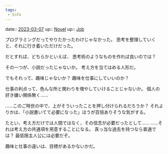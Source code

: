 ```yaml
---
tags:
 - Info
---
```


date:: [2023-03-07](/Daily_Note/2023-03-07.md)
up:: [Novel](../Bar/Novel/Topics/Novel.md)
up:: [Job](Bar/Job.md)

プログラミングだってやりたかったわけじゃなかった。
思考を整理していくと、それに行き着いただけだった。

だとすれば、どちらかといえば、
思考術のようなものを作れば良いのでは？

その一つが、小説だったじゃないか。
考え方を当てはめる人形だ。

でもそれって、趣味じゃないか？
趣味を仕事にしていいのか？

仕事の利点って、色んな所と関わりを増やしていけることじゃないか。
個人の好き嫌い関係無く……

……このご時世の中で、上がそういったことを押し付けられるだろうか？
それよりかは、「小説書いてて必要になった」ほうが百倍ありそうな気がする。

たとい、考え方だけでは人間ではなく、その信念が必要だったとして……
……それは考え方の共通項を用意することになる。
真っ当な過去を持つなら普通では？
最低限主人公には必要だぞ。

趣味と仕事の違いは、目標があるかないかだ。
